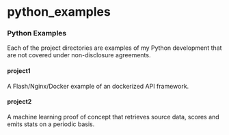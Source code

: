 # python_examples
### Python Examples
Each of the project directories are examples of my Python development that are 
not covered under non-disclosure agreements.

#### project1
A Flash/Nginx/Docker example of an dockerized API framework.

#### project2
A machine learning proof of concept that retrieves source data, scores and emits stats on a periodic basis.
